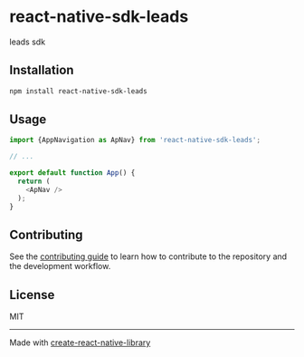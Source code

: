 # react-native-sdk-leads

leads sdk

## Installation

```sh
npm install react-native-sdk-leads
```

## Usage


```js
import {AppNavigation as ApNav} from 'react-native-sdk-leads';

// ...

export default function App() {
  return (
    <ApNav />
  );
}
```


## Contributing

See the [contributing guide](CONTRIBUTING.md) to learn how to contribute to the repository and the development workflow.

## License

MIT

---

Made with [create-react-native-library](https://github.com/callstack/react-native-builder-bob)
